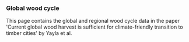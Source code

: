 ### Global wood cycle

This page contains the global and regional wood cycle data in the paper 'Current global wood harvest is sufficient for climate-friendly transition to timber cities' by Yayla et al.